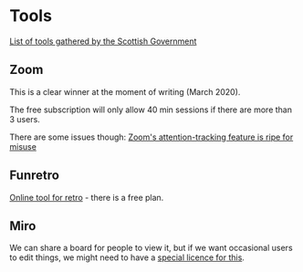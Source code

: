 # Tools

[List of tools gathered by the Scottish Government](https://docs.google.com/spreadsheets/d/e/2PACX-1vQ_PszsxLez8pu1kCyNYa5gOPLtntbLlE2WzbNYDx8qyf9EwvL1rJOBWXdORdnxkq9c3O_Jqk2RVO4j/pubhtml#)

## Zoom

This is a clear winner at the moment of writing (March 2020).

The free subscription will only allow 40 min sessions if there are more than 3 users.

There are some issues though: 
[Zoom's attention-tracking feature is ripe for misuse](https://www.inputmag.com/tech/zooms-attention-tracking-is-ripe-for-misuse-abuse)

## Funretro

[Online tool for retro](https://funretro.io/) - there is a free plan.


## Miro

We can share a board for people to view it, but if we want occasional users to edit things, we might need to have a [special licence for this](https://help.miro.com/hc/en-us/articles/360017730173-Occasional-License).
